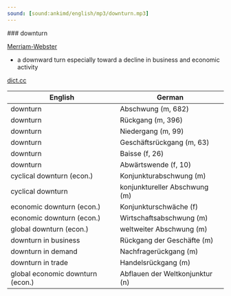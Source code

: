 ```yaml
---
sound: [sound:ankimd/english/mp3/downturn.mp3]
---
```


\### downturn

[Merriam-Webster](https://www.merriam-webster.com/dictionary/downturn)

- a downward turn especially toward a decline in business and economic activity

[dict.cc](https://www.dict.cc/downturn)

| English        | German       |
| -------------- | ------------ |
| downturn | Abschwung (m, 682) |
| downturn | Rückgang (m, 396) |
| downturn | Niedergang (m, 99) |
| downturn | Geschäftsrückgang (m, 63) |
| downturn | Baisse (f, 26) |
| downturn | Abwärtswende (f, 10) |
| cyclical downturn (econ.) | Konjunkturabschwung (m) |
| cyclical downturn | konjunktureller Abschwung (m) |
| economic downturn (econ.) | Konjunkturschwäche (f) |
| economic downturn (econ.) | Wirtschaftsabschwung (m) |
| global downturn (econ.) | weltweiter Abschwung (m) |
| downturn in business | Rückgang der Geschäfte (m) |
| downturn in demand | Nachfragerückgang (m) |
| downturn in trade | Handelsrückgang (m) |
| global economic downturn (econ.) | Abflauen der Weltkonjunktur (n) |
